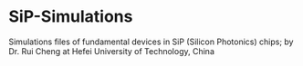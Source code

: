 # SiP-Simulations
Simulations files of fundamental devices in SiP (Silicon Photonics) chips;  by Dr. Rui Cheng at Hefei University of Technology, China
